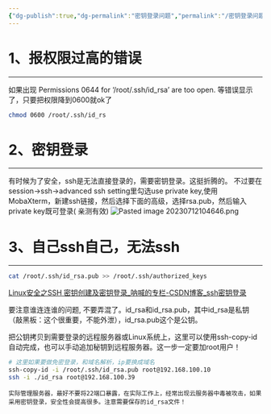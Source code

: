 ```yaml
---
{"dg-publish":true,"dg-permalink":"密钥登录问题","permalink":"/密钥登录问题/","noteIcon":"","created":"2019-07-09","updated":""}
---
```



# 1、报权限过高的错误
---
如果出现 Permissions 0644 for ‘/root/.ssh/id_rsa’ are too open. 等错误显示了，只要把权限降到0600就ok了
```bash
chmod 0600 /root/.ssh/id_rs
```

# 2、密钥登录
---
有时候为了安全，ssh是无法直接登录的，需要密钥登录。这挺折腾的。
不过要在session→ssh→advanced ssh setting里勾选use private key,使用MobaXterm，新建ssh链接，然后选择下面的高级，选择rsa.pub，然后输入private key既可登录( 亲测有效)
![Pasted image 20230712104646.png](/img/user/Pasted%20image%2020230712104646.png)

# 3、自己ssh自己，无法ssh
---
```bash
cat /root/.ssh/id_rsa.pub >> /root/.ssh/authorized_keys
```

[Linux安全之SSH 密钥创建及密钥登录_呐喊的专栏-CSDN博客_ssh密钥登录](https://blog.csdn.net/nahancy/article/details/79059135)

要注意谁连连谁的问题, 不要弄混了。id_rsa和id_rsa.pub，其中id_rsa是私钥（敲黑板：这个很重要，不能外泄），id_rsa.pub这个是公钥。

把公钥拷贝到需要登录的远程服务器或Linux系统上，这里可以使用ssh-copy-id自动完成，也可以手动追加秘钥到远程服务器。这一步一定要加root用户！

```bash
# 这里如果要做免密登录，和域名解析，ip要换成域名
ssh-copy-id -i /root/.ssh/id_rsa.pub root@192.168.100.10
ssh -i ./id_rsa root@192.168.100.39
```

```ad-important
实际管理服务器，最好不要将22端口暴露，在实际工作上，经常出现云服务器中毒被攻击，如果采用密钥登录，安全性会提高很多。注意需要保存的id_rsa文件！
```
